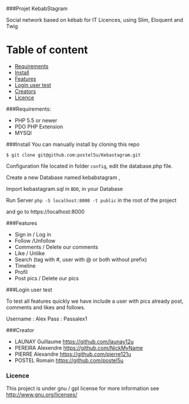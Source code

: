 
###Projet KebabStagram

Social network based on kébab for IT Licences, using Slim, Eloquent and Twig


# Table of content

- [Requirements](#requirements)
- [Install](#install)
- [Features](#contents)
- [Login user test](#login-user-test)
- [Creators](#creators)
- [Licence](#licence)


  
###Requirements:
- PHP 5.5 or newer
- PDO PHP Extension
- MYSQl	


###Install
You can manually install by cloning this repo

`$ git clone git@github.com:postel5u/Kebastagram.git`

Configuration file located in folder `config`, edit the database.php file.

Create a new Database named kebabstagram ,

Import kebastagram.sql in `BDD`, in your Database

Run Server  `php -S localhost:8000 -t public` in the root of the project

and go to https://localhost:8000

###Features

- Sign in / Log in
- Follow /Unfollow
- Comments / Delete our comments
- Like / Unlike
- Search (tag with #, user with @ or both without prefix)
- Timeline
- Profil
- Post pics / Delete our pics

###Login user test

To test all features quickly we have include a user with pics already post, comments and likes and follows.

Username : Alex
Pass : Passalex1

###Creator

- LAUNAY Guillaume https://github.com/launay12u
- PEREIRA Alexendre https://github.com/NickMyName
- PIERRE Alexandre https://github.com/pierre121u
- POSTEL Romain https://github.com/postel5u

### Licence

This project is under gnu / gpl license for more information see <http://www.gnu.org/licenses/>






